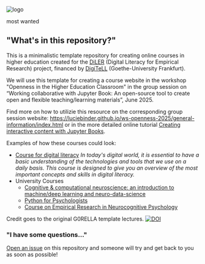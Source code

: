 ![logo](lecture/static/logo.png)

most wanted

## "What's in this repository?"

This is a minimalistic template repository for creating online courses in higher education created for the [DiLER](https://diler-digitell.github.io/examples.html) (Digital Literacy for Empirical Research) project, financed by [DigiTeLL](https://www.uni-frankfurt.de/106198465/Digital_Teaching_and_Learning_Lab___DigiTeLL) (Goethe-University Frankfurt).

We will use this template for creating a course website in the workshop "Openness in the Higher Education Classroom" in the group session on “Working collaborative with Jupyter Book: An open-source tool to create open and flexible teaching/learning materials”, June 2025.

Find more on how to utilizie this resource on the corresponding group session website: https://luciebinder.github.io/ws-openness-2025/general-information/index.html
or in the more detailed online tutorial [Creating interactive content with Jupyter Books](https://diler-digitell.github.io/Jupyter-Book).

Examples of how these courses could look:

- [Course for digital literacy](https://diler-digitell.github.io/DiLER_digital_literacy_course/)
*In today's digital world, it is essential to have a basic understanding of the technologies and tools that we use on a daily basis. This course is designed to give you an overview of the most important concepts and skills in digital literacy.*
- University Courses
  - [Cognitive & computational neuroscience: an introduction to machine/deep learning and neuro-data-science](https://peerherholz.github.io/Cog_Com_Neuro_ML_DL/)
  - [Python for Psychologists](https://peerherholz.github.io/Python_for_Psychologists_Winter2021)
  - [Course on Empirical Research in Neurocognitive Psychology](https://peerherholz.github.io/EXPRA_Winter2021)


Credit goes to the original G0RELLA template lectures.
[![DOI](https://zenodo.org/badge/DOI/10.5281/zenodo.4279400.svg)](https://doi.org/10.5281/zenodo.4279400)


### "I have some questions..."

[Open an issue]() on this repository and someone will try and get back to you as soon as possible!
